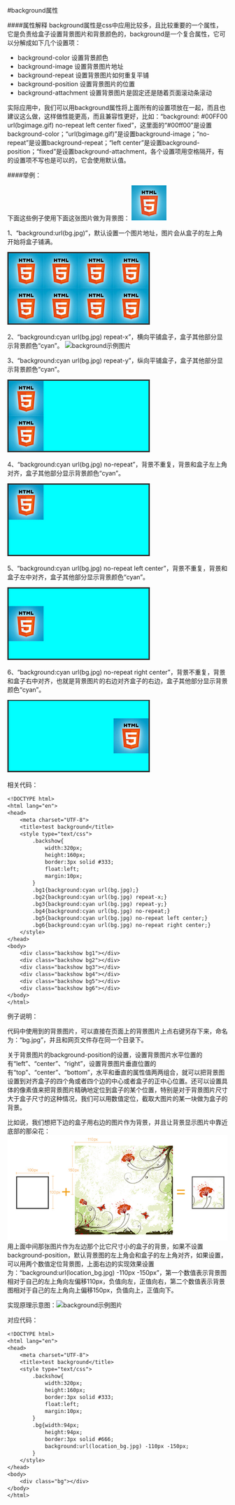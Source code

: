 #background属性


####属性解释 
background属性是css中应用比较多，且比较重要的一个属性，它是负责给盒子设置背景图片和背景颜色的，background是一个复合属性，它可以分解成如下几个设置项：

 - background-color 设置背景颜色
 - background-image 设置背景图片地址
 - background-repeat 设置背景图片如何重复平铺
 - background-position 设置背景图片的位置
 - background-attachment 设置背景图片是固定还是随着页面滚动条滚动
 
实际应用中，我们可以用background属性将上面所有的设置项放在一起，而且也建议这么做，这样做性能更高，而且兼容性更好，比如：“background: #00FF00 url(bgimage.gif) no-repeat left center fixed”，这里面的“#00ff00”是设置background-color；“url(bgimage.gif)”是设置background-image；“no-repeat”是设置background-repeat；“left center”是设置background-position；“fixed”是设置background-attachment，各个设置项用空格隔开，有的设置项不写也是可以的，它会使用默认值。

####举例：

下面这些例子使用下面这张图片做为背景图：
![background示例图片](/assets/1.1.jpg)

1、“background:url(bg.jpg)”，默认设置一个图片地址，图片会从盒子的左上角开始将盒子铺满。

![background示例图片](/assets/1.2.jpg)

2、“background:cyan url(bg.jpg) repeat-x”，横向平铺盒子，盒子其他部分显示背景颜色“cyan”。
![
background示例图片](/assets/1.3.jpg)

3、“background:cyan url(bg.jpg) repeat-y”，纵向平铺盒子，盒子其他部分显示背景颜色“cyan”。

![background示例图片](/assets/1.4.jpg)

4、“background:cyan url(bg.jpg) no-repeat”，背景不重复，背景和盒子左上角对齐，盒子其他部分显示背景颜色“cyan”。

![background示例图片](/assets/1.5.jpg)

5、“background:cyan url(bg.jpg) no-repeat left center”，背景不重复，背景和盒子左中对齐，盒子其他部分显示背景颜色“cyan”。

![background示例图片](/assets/1.6.jpg)

6、“background:cyan url(bg.jpg) no-repeat right center”，背景不重复，背景和盒子右中对齐，也就是背景图片的右边对齐盒子的右边，盒子其他部分显示背景颜色“cyan”。

![background示例图片](/assets/1,7.jpg)

相关代码：

```
<!DOCTYPE html>
<html lang="en">
<head>
    <meta charset="UTF-8">
    <title>test background</title>
    <style type="text/css">
        .backshow{
            width:320px;
            height:160px;
            border:3px solid #333;
            float:left;
            margin:10px;            
        }
        .bg1{background:cyan url(bg.jpg);}
        .bg2{background:cyan url(bg.jpg) repeat-x;}
        .bg3{background:cyan url(bg.jpg) repeat-y;}
        .bg4{background:cyan url(bg.jpg) no-repeat;}
        .bg5{background:cyan url(bg.jpg) no-repeat left center;}
        .bg6{background:cyan url(bg.jpg) no-repeat right center;}
    </style>
</head>
<body>
    <div class="backshow bg1"></div>
    <div class="backshow bg2"></div>
    <div class="backshow bg3"></div>
    <div class="backshow bg4"></div>
    <div class="backshow bg5"></div>
    <div class="backshow bg6"></div>
</body>
</html>
```


例子说明：

代码中使用到的背景图片，可以直接在页面上的背景图片上点右键另存下来，命名为：“bg.jpg”，并且和网页文件存在同一个目录下。

关于背景图片的background-position的设置，设置背景图片水平位置的有“left”、“center”、“right”，设置背景图片垂直位置的有“top”、“center”、“bottom”，水平和垂直的属性值两两组合，就可以把背景图设置到对齐盒子的四个角或者四个边的中心或者盒子的正中心位置。还可以设置具体的像素值来把背景图片精确地定位到盒子的某个位置，特别是对于背景图片尺寸大于盒子尺寸的这种情况，我们可以用数值定位，截取大图片的某一块做为盒子的背景。

比如说，我们想把下边的盒子用右边的图片作为背景，并且让背景显示图片中靠近底部的那朵花：
![background示例图片](/assets/88888.jpg)
用上面中间那张图片作为左边那个比它尺寸小的盒子的背景，如果不设置background-position，默认背景图的左上角会和盒子的左上角对齐，如果设置，可以用两个数值定位背景图，上面右边的实现效果设置为：“background:url(location_bg.jpg) -110px -150px”，第一个数值表示背景图相对于自己的左上角向左偏移110px，负值向左，正值向右，第二个数值表示背景图相对于自己的左上角向上偏移150px，负值向上，正值向下。

实现原理示意图：![
background示例图片](/assets/77777.jpg)

对应代码：

```
<!DOCTYPE html>
<html lang="en">
<head>
    <meta charset="UTF-8">
    <title>test background</title>
    <style type="text/css">
        .backshow{
            width:320px;
            height:160px;
            border:3px solid #333;
            float:left;
            margin:10px;            
        }        
        .bg{width:94px;
            height:94px;
            border:3px solid #666;
            background:url(location_bg.jpg) -110px -150px;
        }
    </style>
</head>
<body>
    <div class="bg"></div>
</body>
</html>
```

